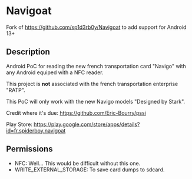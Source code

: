 # Navigoat

Fork of https://github.com/sp1d3rb0y/Navigoat to add support for Android 13+

## Description

Android PoC for reading the new french transportation card "Navigo" with any Android equiped with a NFC reader.

This project is **not** associated with the french transportation enterprise "RATP".

This PoC will only work with the new Navigo models "Designed by Stark".

Credit where it's due: https://github.com/Eric-Bourry/pssi

Play Store: https://play.google.com/store/apps/details?id=fr.spiderboy.navigoat

## Permissions

* NFC: Well... This would be difficult without this one.
* WRITE_EXTERNAL_STORAGE: To save card dumps to sdcard.
